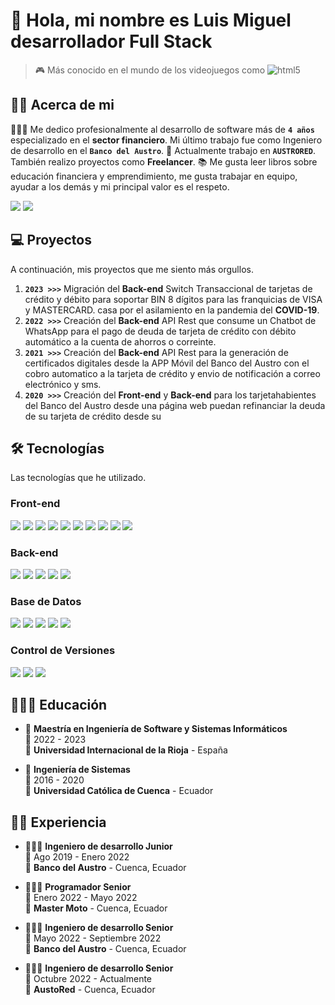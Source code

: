 # 👋 Hola, mi nombre es Luis Miguel desarrollador Full Stack

> 🎮 Más conocido en el mundo de los videojuegos como ![html5](https://img.shields.io/badge/EasyBug-1192ee)

## 🙋‍♂️ Acerca de mi
👨🏻‍💻 Me dedico profesionalmente al desarrollo de software más de 
**`4 años`** especializado en el **sector financiero**. Mi último trabajo fue como Ingeniero de desarrollo en el **`Banco del Austro`**. 💼 Actualmente trabajo en **`AUSTRORED`**. También realizo proyectos como **Freelancer**.  📚 Me gusta leer libros sobre educación financiera y emprendimiento, me gusta trabajar en equipo, ayudar a los demás y mi principal valor es el respeto.

[![](https://img.shields.io/badge/Linkedin-0A66C2?logo=linkedin)](https://www.linkedin.com/in/palaciosluismig)
[![](https://img.shields.io/badge/Instagram-feda75?logo=instagram)](https://www.instagram.com/palaciosluismig)

## 💻 Proyectos
A continuación, mis proyectos que me siento más orgullos.
1.  **`2023 >>>`** Migración del **Back-end** Switch Transaccional de tarjetas de crédito y débito para soportar BIN 8 dígitos para las franquicias de VISA y MASTERCARD.
casa por el asilamiento en la pandemia del **COVID-19**.
2.  **`2022 >>>`** Creación del **Back-end** API Rest que consume un Chatbot de WhatsApp para el pago de deuda de tarjeta de crédito con débito automático a la cuenta de ahorros o correinte.
3. **`2021 >>>`** Creación del **Back-end** API Rest para la generación de certificados digitales desde la APP Móvil del Banco del Austro con el cobro automatico a la tarjeta de crédito y envio de notificación a correo electrónico y sms.
4. **`2020 >>>`** Creación del **Front-end** y **Back-end**  para los tarjetahabientes del Banco del Austro desde una página web puedan refinanciar la deuda de su tarjeta de crédito desde su 

## 🛠️ Tecnologías
Las tecnologías que he utilizado.

### **Front-end**

<!-- [![html5](https://img.shields.io/badge/HMTL-E34F26?style=for-the-badge&logo=html5&logoColor=white&labelColor=101010)]()
[![css3](https://img.shields.io/badge/CSS-1572B6?style=for-the-badge&logo=css3&logoColor=white&labelColor=101010)]()
[![JavaScript](https://img.shields.io/badge/JavaScript-F7DF1E?style=for-the-badge&logo=javascript&logoColor=white&labelColor=101010)]()
[![typescript](https://img.shields.io/badge/typescript-3178C6?style=for-the-badge&logo=typescript&logoColor=white&labelColor=101010)]()
[![React](https://img.shields.io/badge/React-61DAFB?style=for-the-badge&logo=react&logoColor=white&labelColor=101010)]()
[![angular](https://img.shields.io/badge/angular-c3002f?style=for-the-badge&logo=angular&logoColor=white&labelColor=101010)]()
[![django](https://img.shields.io/badge/django-092E20?style=for-the-badge&logo=django&logoColor=white&labelColor=101010)]()
[![.net](https://img.shields.io/badge/ASP.net-512BD4?style=for-the-badge&logo=dotnet&logoColor=white&labelColor=101010)]()
[![Astro](https://img.shields.io/badge/Astro-BC52EE?style=for-the-badge&logo=astro&logoColor=white&labelColor=101010)]()
[![Astro](https://img.shields.io/badge/Tailwind-06B6D4?style=for-the-badge&logo=tailwindcss&logoColor=white&labelColor=101010)]() -->

[![](https://img.shields.io/badge/HTML-black?logo=html5)]()
[![](https://img.shields.io/badge/CSS-black?logo=css3)]()
[![](https://img.shields.io/badge/JavaScript-black?logo=javascript)]()
[![](https://img.shields.io/badge/TypeScript-black?logo=typescript)]()
[![](https://img.shields.io/badge/React-black?logo=react)]()
[![](https://img.shields.io/badge/Angular-black?logo=angular)]()
[![](https://img.shields.io/badge/Django-black?logo=django)]()
[![](https://img.shields.io/badge/ASP.NET-black?logo=dotnet)]()
[![](https://img.shields.io/badge/Astro-black?logo=astro)]()
[![](https://img.shields.io/badge/Tailwind-black?logo=tailwindcss)]()

### **Back-end**

<!-- [![java](https://img.shields.io/badge/java-f89820?style=for-the-badge&logo=java&logoColor=white&labelColor=101010)]()
[![python](https://img.shields.io/badge/python-3776AB?style=for-the-badge&logo=python&logoColor=white&labelColor=101010)]()
[![csharp](https://img.shields.io/badge/csharp-512BD4?style=for-the-badge&logo=csharp&logoColor=white&labelColor=101010)]()
[![spring](https://img.shields.io/badge/spring%20boot-6DB33F?style=for-the-badge&logo=springboot&logoColor=white&labelColor=101010)]()
[![docker](https://img.shields.io/badge/docker-2496ED?style=for-the-badge&logo=docker&logoColor=white&labelColor=101010)]() -->

[![](https://img.shields.io/badge/Java-black?logo=oracle)]()
[![](https://img.shields.io/badge/Python-black?logo=python)]()
[![](https://img.shields.io/badge/Csharp-black?logo=csharp)]()
[![](https://img.shields.io/badge/Spring%20Boot-black?logo=springboot)]()
[![](https://img.shields.io/badge/Docker-black?logo=docker)]()

### **Base de Datos**

<!-- [![microsoftsqlserver](https://img.shields.io/badge/sql%20server-F05032?style=for-the-badge&logo=microsoftsqlserver&logoColor=white&labelColor=101010)]()
[![mysql](https://img.shields.io/badge/mysql-4479A1?style=for-the-badge&logo=mysql&logoColor=white&labelColor=101010)]()
[![postgresql](https://img.shields.io/badge/postgreSQL-4169E1?style=for-the-badge&logo=postgresql&logoColor=white&labelColor=101010)]()
[![sqlite](https://img.shields.io/badge/sqlite-003B57?style=for-the-badge&logo=sqlite&logoColor=white&labelColor=101010)]()
[![mongodb](https://img.shields.io/badge/mongodb-47A248?style=for-the-badge&logo=mongodb&logoColor=white&labelColor=101010)]() -->

[![](https://img.shields.io/badge/SQL%20Server-black?logo=microsoftsqlserver)]()
[![](https://img.shields.io/badge/MySQL-black?logo=mysql)]()
[![](https://img.shields.io/badge/PostgreSQL-black?logo=postgresql)]()
[![](https://img.shields.io/badge/SQLite-black?logo=sqlite)]()
[![](https://img.shields.io/badge/MongoDB-black?logo=mongodb)]()

### **Control de Versiones**

<!-- [![csharp](https://img.shields.io/badge/git-F05032?style=for-the-badge&logo=git&logoColor=white&labelColor=101010)]()
[![github](https://img.shields.io/badge/github-BFBBBB?style=for-the-badge&logo=github&logoColor=white&labelColor=101010)]()
[![gitlab](https://img.shields.io/badge/GitLab-FC6D26?style=for-the-badge&logo=gitlab&logoColor=white&labelColor=101010)]() -->

[![](https://img.shields.io/badge/Git-black?logo=git)]()
[![](https://img.shields.io/badge/GitHub-black?logo=github)]()
[![](https://img.shields.io/badge/GitLab-black?logo=gitlab)]()

## 👨🏻‍🎓 Educación

- 📖 **Maestría en Ingeniería de Software y Sistemas Informáticos**\
📆 2022 - 2023\
📍 **Universidad Internacional de la Rioja** - España

- 📖 **Ingeniería de Sistemas**\
📆 2016 - 2020\
📍 **Universidad Católica de Cuenca** - Ecuador

## 💪🏻 Experiencia

- 👨🏻‍💻 **Ingeniero de desarrollo Junior**\
📆 Ago 2019 - Enero 2022\
📍 **Banco del Austro** - Cuenca, Ecuador

- 👨🏻‍💻 **Programador Senior**\
📆 Enero 2022 - Mayo 2022\
📍 **Master Moto** - Cuenca, Ecuador

- 👨🏻‍💻 **Ingeniero de desarrollo Senior**\
📆 Mayo 2022 - Septiembre 2022\
📍 **Banco del Austro** - Cuenca, Ecuador

- 👨🏻‍💻 **Ingeniero de desarrollo Senior**\
📆 Octubre 2022 - Actualmente \
📍 **AustoRed** - Cuenca, Ecuador